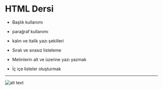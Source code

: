 
# HTML Dersi
- Başlık kullanımı
- parağraf kullanımı

- kalın ve italik yazı şekilleri

- Sıralı ve sırasız listeleme
- Metinlerin alt ve üzerine yazı yazmak
- İç içe listeler oluşturmak
---
![alt text](image.png)



